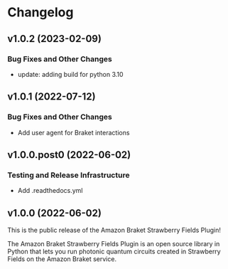 # Changelog

## v1.0.2 (2023-02-09)

### Bug Fixes and Other Changes

 * update: adding build for python 3.10

## v1.0.1 (2022-07-12)

### Bug Fixes and Other Changes

 * Add user agent for Braket interactions

## v1.0.0.post0 (2022-06-02)

### Testing and Release Infrastructure

 * Add .readthedocs.yml

## v1.0.0 (2022-06-02)

This is the public release of the Amazon Braket Strawberry Fields Plugin!

The Amazon Braket Strawberry Fields Plugin is an open source library in Python that lets you run photonic quantum circuits created in Strawberry Fields on the Amazon Braket service.
